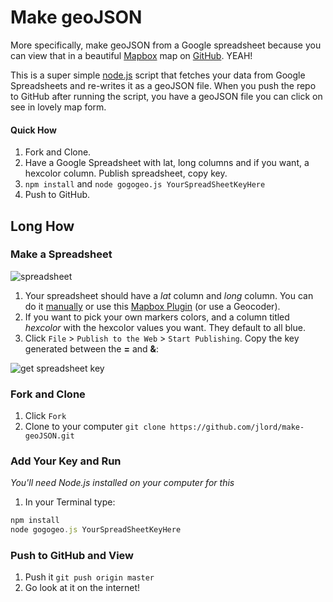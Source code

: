 # Make geoJSON

More specifically, make geoJSON from a Google spreadsheet because you can view that in a beautiful [Mapbox](http://www.mapbox.com) map on [GitHub](https://github.com/blog/1528-there-s-a-map-for-that). YEAH!

This is a super simple [node.js](http://www.nodejs.org) script that fetches your data from Google Spreadsheets and re-writes it as a geoJSON file. When you push the repo to GitHub after running the script, you have a geoJSON file you can click on see in lovely map form.

#### Quick How

1. Fork and Clone.
2. Have a Google Spreadsheet with lat, long columns and if you want, a hexcolor column. Publish spreadsheet, copy key.
3. `npm install` and `node gogogeo.js YourSpreadSheetKeyHere`
4. Push to GitHub.

## Long How

### Make a Spreadsheet

![spreadsheet](http://cl.ly/image/0G2l322I3R0E/Screen%20Shot%202013-06-14%20at%2012.03.22%20AM.png)

1. Your spreadsheet should have a _lat_ column and _long_ column. You can do it [manually](http://www.latlong.net/) or use this [Mapbox Plugin](http://mapbox.com/tilemill/docs/guides/google-docs/#geocoding) (or use a Geocoder).
2. If you want to pick your own markers colors, and a column titled _hexcolor_ with the hexcolor values you want. They default to all blue.
3. Click `File` > `Publish to the Web` > `Start Publishing`. Copy the key generated between the **=** and **&**:

![get spreadsheet key](https://raw.github.com/jllord/sheetsee-cache/master/img/key.png)

### Fork and Clone

1. Click `Fork`
2. Clone to your computer `git clone https://github.com/jlord/make-geoJSON.git`

### Add Your Key and Run

_You'll need Node.js installed on your computer for this_

1. In your Terminal type:

```javascript
npm install
node gogogeo.js YourSpreadSheetKeyHere
```

### Push to GitHub and View

1. Push it `git push origin master`
2. Go look at it on the internet! 
